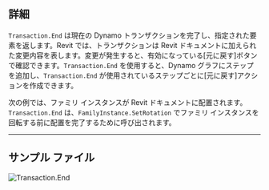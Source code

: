 ## 詳細
`Transaction.End` は現在の Dynamo トランザクションを完了し、指定された要素を返します。Revit では、トランザクションは Revit ドキュメントに加えられた変更内容を表します。変更が発生すると、有効になっている[元に戻す]ボタンで確認できます。`Transaction.End` を使用すると、Dynamo グラフにステップを追加し、`Transaction.End` が使用されているステップごとに[元に戻す]アクションを作成できます。

次の例では、ファミリ インスタンスが Revit ドキュメントに配置されます。`Transaction.End` は、`FamilyInstance.SetRotation` でファミリ インスタンスを回転する前に配置を完了するために呼び出されます。

___
## サンプル ファイル

![Transaction.End](./Revit.Transaction.Transaction.End_img.jpg)

